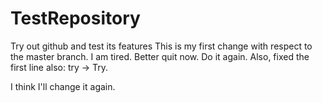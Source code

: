 # TestRepository
Try out github and test its features 
This is my first change with respect to the master branch. 
I am tired. Better quit now. 
Do it again. Also, fixed the first line also: try -> Try. 

I think I'll change it again. 
